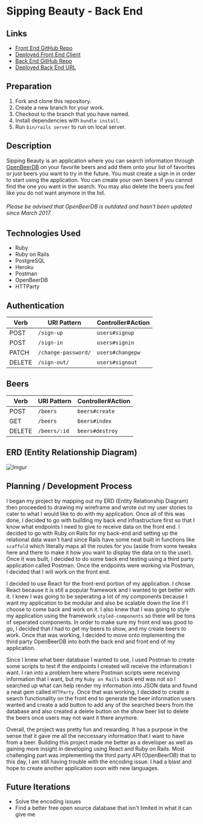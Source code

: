 # Sipping Beauty - Back End

## Links
* [Front End GitHub Repo](https://github.com/simonchen92/Sipping-Beauty-FrontEnd)
* [Deployed Front End Client](https://simonchen92.github.io/Sipping-Beauty-FrontEnd/)
* [Back End GitHub Repo](https://github.com/simonchen92/Sipping-Beauty-BackEnd)
* [Deployed Back End URL](https://sipping-beauty.herokuapp.com/)

## Preparation
1.  Fork and clone this repository.
1.  Create a new branch for your work.
1.  Checkout to the branch that you have named.
1.  Install dependencies with `bundle install`.
1.  Run `bin/rails server` to run on local server.

## Description
Sipping Beauty is an application where you can search information through [OpenBeerDB](https://public-us.opendatasoft.com/explore/dataset/open-beer-database/information/?dataChart=eyJxdWVyaWVzIjpbeyJjb25maWciOnsiZGF0YXNldCI6Im9wZW4tYmVlci1kYXRhYmFzZSIsIm9wdGlvbnMiOnsibG9jYXRpb24iOiIyLDE2Ljk4MjMyLDkuNDk4IiwiYmFzZW1hcCI6Imphd2cuc3RyZWV0cyJ9fSwiY2hhcnRzIjpbeyJhbGlnbk1vbnRoIjp0cnVlLCJ0eXBlIjoibGluZSIsImZ1bmMiOiJBVkciLCJ5QXhpcyI6ImFidiIsInNjaWVudGlmaWNEaXNwbGF5Ijp0cnVlLCJjb2xvciI6IiM2NmMyYTUifV0sInhBeGlzIjoibGFzdF9tb2QiLCJtYXhwb2ludHMiOiIiLCJ0aW1lc2NhbGUiOiJ5ZWFyIiwic29ydCI6IiJ9XSwiZGlzcGxheUxlZ2VuZCI6dHJ1ZSwiYWxpZ25Nb250aCI6dHJ1ZX0%3D&location=2,16.98232,9.498&basemap=jawg.streets) on your favorite beers and add them onto your list of favorites or just beers you want to try in the future. You must create a sign in in order to start using the application. You can create your own beers if you cannot find the one you want in the search. You may also delete the beers you feel like you do not want anymore in the list.

###### Please be advised that OpenBeerDB is outdated and hasn't been updated since March 2017.

## Technologies Used
* Ruby
* Ruby on Rails
* PostgreSQL
* Heroku
* Postman
* OpenBeerDB
* HTTParty

## Authentication
| Verb   | URI Pattern            | Controller#Action |
|--------|------------------------|-------------------|
| POST   | `/sign-up`             | `users#signup`    |
| POST   | `/sign-in`             | `users#signin`    |
| PATCH  | `/change-password/`    | `users#changepw`  |
| DELETE | `/sign-out/`           | `users#signout`   |

## Beers
| Verb   | URI Pattern            | Controller#Action |
|--------|------------------------|-------------------|
| POST   | `/beers`               | `beers#create`    |
| GET    | `/beers`               | `beers#index`     |
| DELETE | `/beers/:id`           | `beers#destroy`   |

## ERD (Entity Relationship Diagram)

![Imgur](https://i.imgur.com/3T3cE0R.png)

## Planning / Development Process

I began my project by mapping out my ERD (Entity Relationship Diagram) then proceeded to drawing my wireframe and wrote out my user stories to cater to what I would like to do with my application. Once all of this was done, I decided to go with building my back end infrastructure first so that I know what endpoints I need to give to receive data on the front end. I decided to go with Ruby on Rails for my back-end and setting up the relational data wasn't hard since Rails have some neat built in functions like `scaffold` which literally maps all the routes for you (aside from some tweaks here and there to make it how you want to display the data on to the user). Once it was built, I decided to do some back end testing using a third party application called Postman. Once the endpoints were working via Postman, I decided that I will work on the front end.

I decided to use React for the front-end portion of my application. I chose React because it is still a popular framework and I wanted to get better with it. I knew I was going to be seperating a lot of my components because I want my application to be modular and also be scalable down the line if I choose to come back and work on it. I also knew that I was going to style my application using the framework `styled-components` so there will be tons of seperated components. In order to make sure my front end was good to go, I decided that I had to get my beers to show, and my create beers to work. Once that was working, I decided to move onto implementing the third party OpenBeerDB into both the back end and front end of my application.

Since I knew what beer database I wanted to use, I used Postman to create some scripts to test if the endpoints I created will receive the information I want. I ran into a problem here where Postman scripts were receiving information that I want, but my `Ruby on Rails` back end was not so I searched up what can help render my information into JSON data and found a neat gem called `HTTParty`. Once that was working, I decided to create a search functionality on the front end to generate the beer information users wanted and create a add button to add any of the searched beers from the database and also created a delete button on the show beer list to delete the beers once users may not want it there anymore.

Overall, the project was pretty fun and rewarding. It has a purpose in the sense that it gave me all the neccessary information that I want to have from a beer. Building this project made me better as a developer as well as gaining more insight in developing using React and Ruby on Rails. Most challenging part was implementing the third party API (OpenBeerDB) that to this day, I am still having trouble with the encoding issue. I had a blast and hope to create another application soon with new languages.

## Future Iterations
* Solve the encoding issues
* Find a better free open source database that isn't limited in what it can give me




